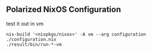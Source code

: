 ## Polarized NixOS Configuration

test it out in vm
```
nix-build '<nixpkgs/nixos>' -A vm --arg configuration ./configuration.nix
./result/bin/run-*-vm
```
